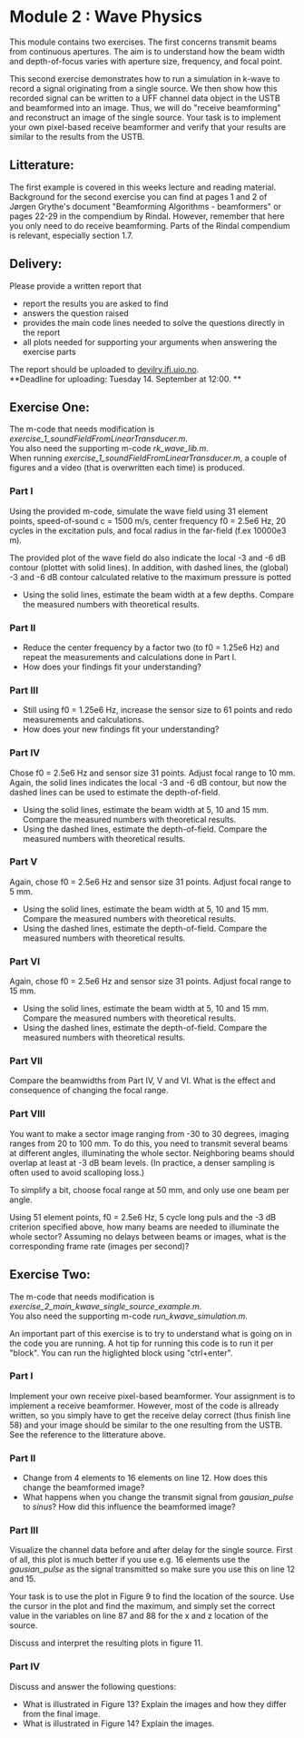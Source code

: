 # Module 2 : Wave Physics

This module contains two exercises. The first  concerns transmit beams from 
continuous apertures. The aim is to understand how the beam width and 
depth-of-focus varies with aperture size, frequency, and focal point.  

This second exercise demonstrates how to run a simulation in k-wave to record a
signal originating from a single source. We then show how this recorded signal
can be written to a UFF channel data object in the USTB and beamformed into an image. 
Thus, we will do "receive beamforming" and reconstruct an image of the single source.
Your task is to implement your own pixel-based receive beamformer and verify that
your results are similar to the results from the USTB.

## Litterature:
The first example is covered in this weeks lecture and reading material.  
Background for the second exercise you can find at pages 1 and 2 of Jørgen 
Grythe's document "Beamforming Algorithms - beamformers" or pages 22-29 in 
the compendium by Rindal. However, remember that here you only need to do 
receive beamforming. Parts of the Rindal compendium is relevant, especially 
section 1.7.

## Delivery:
Please provide a written report that

- report the results you are asked to find
- answers the question raised
- provides the main code lines needed to solve the questions directly in the report
- all plots needed for supporting your arguments when answering the exercise parts

The report should be uploaded to [devilry.ifi.uio.no](devilry.ifi.uio.no).  
**Deadline for uploading: Tuesday 14. September at 12:00. **
 
## Exercise One:
The m-code that needs modification is *exercise_1_soundFieldFromLinearTransducer.m*.  
You also need the supporting m-code *rk_wave_lib.m*.  
When running *exercise_1_soundFieldFromLinearTransducer.m*, a couple of figures and a 
video (that is overwritten each time) is produced.

### Part I
Using the provided m-code, simulate the wave field using 31 element points,
speed-of-sound c = 1500 m/s, center frequency f0 = 2.5e6 Hz, 20 cycles in the 
excitation puls, and focal radius in the far-field (f.ex 10000e3 m).  

The provided plot of the wave field do also indicate the local -3 and -6 dB contour
(plottet with solid lines). In addition, with dashed lines, the (global) -3 and -6 dB contour 
calculated relative to the maximum pressure is potted

 - Using the solid lines, estimate the beam width at a few depths. Compare the 
 measured numbers with theoretical results. 

### Part II

- Reduce the center frequency by a factor two (to f0 = 1.25e6 Hz) and repeat the 
measurements and calculations done in Part I.  
- How does your findings fit your understanding?

### Part III

- Still using f0 = 1.25e6 Hz, increase the sensor size to 61 points and redo 
measurements and calculations.  
- How does your new findings fit your understanding?

### Part IV
Chose f0 = 2.5e6 Hz and sensor size 31 points. Adjust focal range to 10 mm. 
Again, the solid lines indicates the local -3 and -6 dB contour, but now the dashed lines 
can be used to estimate the depth-of-field.

- Using the solid lines, estimate the beam width at 5, 10 and 15 mm. Compare the 
 measured numbers with theoretical results. 
- Using the dashed lines, estimate the depth-of-field. Compare the measured numbers
with theoretical results. 

### Part V
Again, chose f0 = 2.5e6 Hz and sensor size 31 points. Adjust focal range to 5 mm. 

- Using the solid lines, estimate the beam width at 5, 10 and 15 mm. Compare the 
 measured numbers with theoretical results. 
- Using the dashed lines, estimate the depth-of-field. Compare the measured numbers
with theoretical results. 

### Part VI
Again, chose f0 = 2.5e6 Hz and sensor size 31 points. Adjust focal range to 15 mm. 

- Using the solid lines, estimate the beam width at 5, 10 and 15 mm. Compare the 
 measured numbers with theoretical results. 
- Using the dashed lines, estimate the depth-of-field. Compare the measured numbers
with theoretical results. 

### Part VII
Compare the beamwidths from Part IV, V and VI. What is the effect and consequence of 
changing the focal range.

### Part VIII
You want to make a sector image ranging from -30 to 30 degrees, imaging ranges from 20 to 
100 mm. To do this, you need to transmit several beams at different angles, illuminating the 
whole sector. Neighboring beams should overlap at least at -3 dB beam levels. 
(In practice, a denser sampling is often used to avoid scalloping loss.)  

To simplify a bit, choose focal range at 50 mm, and only use one beam per angle.

Using 51 element points, f0 = 2.5e6 Hz, 5 cycle long puls and the -3 dB criterion specified above, 
how many beams are needed to illuminate the whole sector? 
Assuming no delays between beams or images, what is the corresponding frame rate (images per second)?


## Exercise Two:
The m-code that needs modification is *exercise_2_main_kwave_single_source_example.m*.  
You also need the supporting m-code *run_kwave_simulation.m*.

An important part of this exercise is to try to understand what is going on in the code you are running.
A hot tip for running this code is to run it per "block". You can run the higlighted block
using "ctrl+enter".

### Part I
Implement your own receive pixel-based beamformer. Your assignment is to 
implement a receive beamformer. However, most of the code is allready written,
so you simply have to get the receive delay correct (thus finish line 58) 
and your image should be similar to the one resulting from the USTB. 
See the reference to the litterature above. 

### Part II

+ Change from 4 elements to 16 elements on line 12. How does this change the beamformed image?
+ What happens when you change the transmit signal from *gausian_pulse* to *sinus*? How did this influence the beamformed image?

### Part III
Visualize the channel data before and after delay for the single source.
First of all, this plot is much better if you use e.g. 16 elements use the 
*gausian_pulse* as the signal transmitted so make sure you use this on line 12 and 15. 

Your task is to use the plot in Figure 9 to find the location of the source.
Use the cursor in the plot and find the maximum, and simply set the correct
value in the variables on line 87 and 88 for the x and z location of the source.

Discuss and interpret the resulting plots in figure 11.

### Part IV

Discuss and answer the following questions:

+ What is illustrated in Figure 13? Explain the images and how they differ from the final image.
+ What is illustrated in Figure 14? Explain the images.
